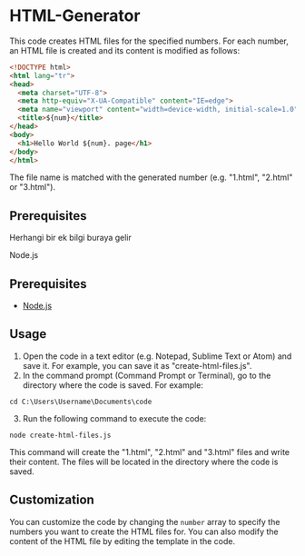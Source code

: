 # HTML-Generator
This code creates HTML files for the specified numbers. For each number, an HTML file is created and its content is modified as follows:

```HTML
<!DOCTYPE html>
<html lang="tr">
<head>
  <meta charset="UTF-8">
  <meta http-equiv="X-UA-Compatible" content="IE=edge">
  <meta name="viewport" content="width=device-width, initial-scale=1.0">
  <title>${num}</title>
</head>
<body>
  <h1>Hello World ${num}. page</h1>
</body>
</html>
```

The file name is matched with the generated number (e.g. "1.html", "2.html" or "3.html").

## Prerequisites

Herhangi bir ek bilgi buraya gelir

  Node.js
## Prerequisites

- [Node.js]((https://choosealicense.com/licenses/mit/))


## Usage

1. Open the code in a text editor (e.g. Notepad, Sublime Text or Atom) and save it. For example, you can save it as "create-html-files.js".
2. In the command prompt (Command Prompt or Terminal), go to the directory where the code is saved. For example:

```
cd C:\Users\Username\Documents\code
```
3. Run the following command to execute the code:
```
node create-html-files.js
```
This command will create the "1.html", "2.html" and "3.html" files and write their content. The files will be located in the directory where the code is saved.

## Customization
You can customize the code by changing the `number` array to specify the numbers you want to create the HTML files for. You can also modify the content of the HTML file by editing the template in the code.
